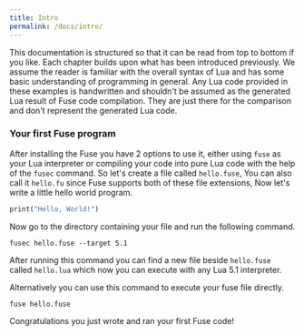 ```yaml
---
title: Intro
permalink: /docs/intro/
---
```


This documentation is structured so that it can be read from top to bottom if you like. Each chapter builds upon what has been introduced previously. We assume the reader is familiar with the overall syntax of Lua and has some basic understanding of programming in general. Any Lua code provided in these examples is handwritten and shouldn't be assumed as the generated Lua result of Fuse code compilation. They are just there for the comparison and don't represent the generated Lua code.

### Your first Fuse program

After installing the Fuse you have 2 options to use it, either using `fuse` as your Lua interpreter or compiling your code into pure Lua code with the help of the `fusec` command.
So let's create a file called `hello.fuse`, You can also call it `hello.fu` since Fuse supports both of these file extensions, Now let's write a little hello world program.

```rust
print("Hello, World!")
```

Now go to the directory containing your file and run the following command.

```
fusec hello.fuse --target 5.1
```

After running this command you can find a new file beside `hello.fuse` called `hello.lua` which now you can execute with any Lua 5.1 interpreter.

Alternatively you can use this command to execute your fuse file directly.

```
fuse hello.fuse
```

Congratulations you just wrote and ran your first Fuse code!
